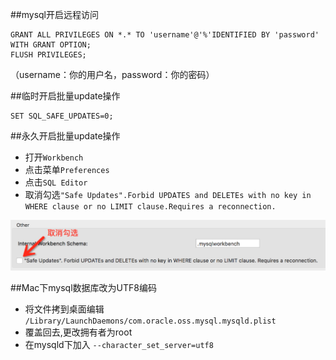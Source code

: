 ##mysql开启远程访问

```mysql
GRANT ALL PRIVILEGES ON *.* TO 'username'@'%'IDENTIFIED BY 'password' WITH GRANT OPTION;
FLUSH PRIVILEGES;
```
（username：你的用户名，password：你的密码）

##临时开启批量update操作

```mysql
SET SQL_SAFE_UPDATES=0;
```

##永久开启批量update操作

* 打开`Workbench`
* 点击菜单`Preferences` 
* 点击`SQL Editor`
* 取消勾选`"Safe Updates".Forbid UPDATES and DELETEs with no key in WHERE clause or no LIMIT clause.Requires a reconnection.` 

![图片][img1]

##Mac下mysql数据库改为UTF8编码

* 将文件拷到桌面编辑 `/Library/LaunchDaemons/com.oracle.oss.mysql.mysqld.plist`
* 覆盖回去,更改拥有者为root
* 在mysqld下加入 `--character_set_server=utf8`
















[img1]: https://github.com/etimechen/memo/blob/master/images/BAF0DB76-2091-4FB8-94E7-A7F608644813.png
